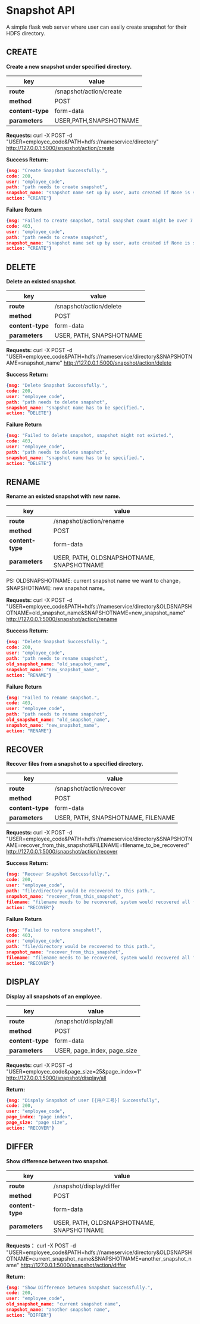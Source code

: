 # Snapshot API
A simple flask web server where user can easily create snapshot for their HDFS directory.

## CREATE

**Create a new snapshot under specified directory.**

| **key**          | **value**               |
| ---------------- | ----------------------- |
| **route**        | /snapshot/action/create |
| **method**       | POST                    |
| **content-type** | form-data               |
| **parameters**   | USER,PATH,SNAPSHOTNAME  |

**Requests:**
curl -X POST -d "USER=employee_code&PATH=hdfs://nameservice/directory" http://127.0.0.1:5000/snapshot/action/create

**Success Return:**

```json
{msg: "Create Snapshot Successfully.",
code: 200,
user: "employee_code",
path: "path needs to create snapshot",
snapshot_name: "snapshot name set up by user, auto created if None is specified.| auto created with the snapshot name specified",
action: "CREATE"}
```

**Failure Return**

```json
{msg: "Failed to create snapshot, total snapshot count might be over 7.",
code: 403,
user: "employee_code",
path: "path needs to create snapshot",
snapshot_name: "snapshot name set up by user, auto created if None is specified.| auto created with the snapshot name specified",
action: "CREATE"}
```

## DELETE

**Delete an existed snapshot.**

| **key**          | **value**                |
| ---------------- | ------------------------ |
| **route**        | /snapshot/action/delete  |
| **method**       | POST                     |
| **content-type** | form-data                |
| **parameters**   | USER, PATH, SNAPSHOTNAME |

**Requests:**
curl -X POST -d "USER=employee_code&PATH=hdfs://nameservice/directory&SNAPSHOTNAME=snapshot_name" http://127.0.0.1:5000/snapshot/action/delete

**Success Return:**

```json
{msg: "Delete Snapshot Successfully.",
code: 200,
user: "employee_code",
path: "path needs to delete snapshot",
snapshot_name: "snapshot name has to be specified.",
action: "DELETE"}
```

**Failure Return**

```json
{msg: "Failed to delete snapshot, snapshot might not existed.",
code: 403,
user: "employee_code",
path: "path needs to delete snapshot",
snapshot_name: "snapshot name has to be specified.",
action: "DELETE"}
```

## RENAME

**Rename an existed snapshot with new name.**

| **key**          | **value**                                 |
| ---------------- | ----------------------------------------- |
| **route**        | /snapshot/action/rename                   |
| **method**       | POST                                      |
| **content-type** | form-data                                 |
| **parameters**   | USER, PATH, OLDSNAPSHOTNAME, SNAPSHOTNAME |

PS: OLDSNAPSHOTNAME: current snapshot name we want to change，SNAPSHOTNAME: new snapshot name。

**Requests:**
curl -X POST -d "USER=employee_code&PATH=hdfs://nameservice/directory&OLDSNAPSHOTNAME=old_snapshot_name&SNAPSHOTNAME=new_snapshot_name" http://127.0.0.1:5000/snapshot/action/rename

**Success Return:**

```json
{msg: "Delete Snapshot Successfully.",
code: 200,
user: "employee_code",
path: "path needs to rename snapshot",
old_snapshot_name: "old_snapshot_name",
snapshot_name: "new_snapshot_name",
action: "RENAME"}
```

**Failure Return**

```json
{msg: "Failed to rename snapshot.",
code: 403,
user: "employee_code",
path: "path needs to rename snapshot",
old_snapshot_name: "old_snapshot_name",
snapshot_name: "new_snapshot_name",
action: "RENAME"}
```

## RECOVER

**Recover files from a snapshot to a specified directory.**

| **key**          | **value**                          |
| ---------------- | ---------------------------------- |
| **route**        | /snapshot/action/recover           |
| **method**       | POST                               |
| **content-type** | form-data                          |
| **parameters**   | USER, PATH, SNAPSHOTNAME, FILENAME |

**Requests:**
curl -X POST -d "USER=employee_code&PATH=hdfs://nameservice/directory&SNAPSHOTNAME=recover_from_this_snapshot&FILENAME=filename_to_be_recovered" http://127.0.0.1:5000/snapshot/action/recover

**Success Return:**

```json
{msg: "Recover Snapshot Successfully.",
code: 200,
user: "employee_code",
path: "file/directory would be recovered to this path.",
snapshot_name: "recover_from_this_snapshot",
filename: "filename needs to be recovered, system would recovered all files under snapshot dir if no filename is specified.",
action: "RECOVER"}
```

**Failure Return**

```json
{msg: "Failed to restore snapshot!",
code: 403,
user: "employee_code",
path: "file/directory would be recovered to this path.",
snapshot_name: "recover_from_this_snapshot",
filename: "filename needs to be recovered, system would recovered all files under snapshot dir if no filename is specified.",
action: "RECOVER"}
```

## DISPLAY

**Display all snapshots of an employee.**

| **key**          | **value**                   |
| ---------------- | --------------------------- |
| **route**        | /snapshot/display/all       |
| **method**       | POST                        |
| **content-type** | form-data                   |
| **parameters**   | USER, page_index, page_size |

**Requests:**
curl -X POST -d "USER=employee_code&page_size=25&page_index=1" http://127.0.0.1:5000/snapshot/display/all

**Return:**

```json
{msg: "Dispaly Snapshot of user [{用户工号}] Successfully",
code: 200,
user: "employee_code",
page_index: "page index",
page_size: "page size",
action: "RECOVER"}
```

## DIFFER

**Show difference between two snapshot.**

| **key**          | **value**                                 |
| ---------------- | ----------------------------------------- |
| **route**        | /snapshot/display/differ                  |
| **method**       | POST                                      |
| **content-type** | form-data                                 |
| **parameters**   | USER, PATH, OLDSNAPSHOTNAME, SNAPSHOTNAME |

**Requests：**
curl -X POST -d "USER=employee_code&PATH=hdfs://nameservice/directory&OLDSNAPSHOTNAME=current_snapshot_name&SNAPSHOTNAME=another_snapshot_name" http://127.0.0.1:5000/snapshot/action/differ

**Return:**

```json
{msg: "Show Difference between Snapshot Successfully.",
code: 200,
user: "employee_code",
old_snapshot_name: "current snapshot name",
snapshot_name: "another snapshot name",
action: "DIFFER"}
```